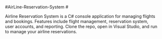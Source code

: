 #AirLine-Reservation-System # 

Airline Reservation System is a C# console application for managing flights and bookings. Features include flight management, reservation system, user accounts, and reporting. Clone the repo, open in Visual Studio, and run to manage your airline reservations.
